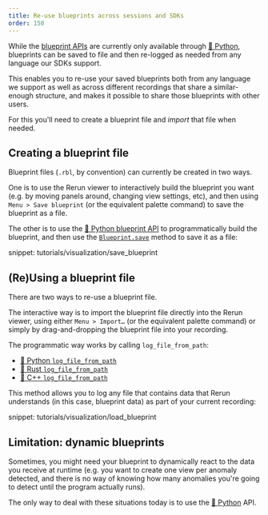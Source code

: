 ```yaml
---
title: Re-use blueprints across sessions and SDKs
order: 150
---
```


While the [blueprint APIs](configure-viewer-through-code.md) are currently only available through [🐍 Python](https://ref.rerun.io/docs/python/stable/common/blueprint_apis/), blueprints can be saved to file and then re-logged as needed from any language our SDKs support.

This enables you to re-use your saved blueprints both from any language we support as well as across different recordings that share a similar-enough structure, and makes it possible to share those blueprints with other users.

For this you'll need to create a blueprint file and _import_ that file when needed.


## Creating a blueprint file

Blueprint files (`.rbl`, by convention) can currently be created in two ways.

One is to use the Rerun viewer to interactively build the blueprint you want (e.g. by moving panels around, changing view settings, etc), and then using `Menu > Save blueprint` (or the equivalent palette command) to save the blueprint as a file.

The other is to use the [🐍 Python blueprint API](https://ref.rerun.io/docs/python/stable/common/blueprint_apis/) to programmatically build the blueprint, and then use the [`Blueprint.save`](https://ref.rerun.io/docs/python/0.19.0/common/blueprint_apis/#rerun.blueprint.Blueprint.save) method to save it as a file:

snippet: tutorials/visualization/save_blueprint


## (Re)Using a blueprint file

There are two ways to re-use a blueprint file.

The interactive way is to import the blueprint file directly into the Rerun viewer, using either `Menu > Import…` (or the equivalent palette command) or simply by drag-and-dropping the blueprint file into your recording.

The programmatic way works by calling `log_file_from_path`:
* [🐍 Python `log_file_from_path`](https://ref.rerun.io/docs/python/stable/common/logging_functions/#rerun.log_file_from_path)
* [🦀 Rust `log_file_from_path`](https://docs.rs/rerun/latest/rerun/struct.RecordingStream.html#method.log_file_from_path)
* [🌊 C++ `log_file_from_path`](https://ref.rerun.io/docs/cpp/stable/classrerun_1_1RecordingStream.html#a20798d7ea74cce5c8174e5cacd0a2c47)

This method allows you to log any file that contains data that Rerun understands (in this case, blueprint data) as part of your current recording:

snippet: tutorials/visualization/load_blueprint


## Limitation: dynamic blueprints

Sometimes, you might need your blueprint to dynamically react to the data you receive at runtime (e.g. you want to create one view per anomaly detected, and there is no way of knowing how many anomalies you're going to detect until the program actually runs).

The only way to deal with these situations today is to use the [🐍 Python](https://ref.rerun.io/docs/python/stable/common/blueprint_apis/) API.
